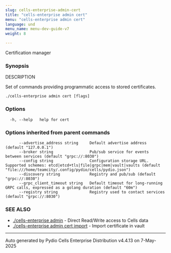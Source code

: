 ```yaml
---
slug: cells-enterprise-admin-cert
title: "cells-enterprise admin cert"
menu: "cells-enterprise admin cert"
language: und
menu_name: menu-dev-guide-v7
weight: 8

---
```

Certification manager

### Synopsis


DESCRIPTION

  Set of commands providing programmatic access to stored certificates.



```
./cells-enterprise admin cert [flags]
```

### Options

```
  -h, --help   help for cert
```

### Options inherited from parent commands

```
      --advertise_address string     Default advertise address (default "127.0.0.1")
      --broker string                Pub/sub service for events between services (default "grpc://:8030")
      --config string                Configuration storage URL. Supported schemes: etcd|etcd+tls|file|grpc|mem|vault|vaults (default "file:///home/teamcity/.config/pydio/cells/pydio.json")
      --discovery string             Registry and pub/sub (default "grpc://:8030")
      --grpc_client_timeout string   Default timeout for long-running GRPC calls, expressed as a golang duration (default "60m")
      --registry string              Registry used to contact services (default "grpc://:8030")
```

### SEE ALSO

* [./cells-enterprise admin](../cells-enterprise-admin)	 - Direct Read/Write access to Cells data
* [./cells-enterprise admin cert import](../cells-enterprise-admin-cert-import)	 - Import certificate in vault

---
Auto generated by Pydio Cells Enterprise Distribution v4.4.13 on 7-May-2025
